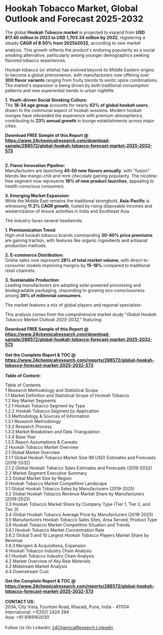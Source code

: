 <h1>Hookah Tobacco Market, Global Outlook and Forecast 2025-2032</h1><p>The global <strong>Hookah Tobacco market</strong> is projected to expand from <strong>USD 817.40 million in 2023 to USD 1,703.34 million by 2032</strong>, registering a steady <strong>CAGR of 8.50% from 2025â2032</strong>, according to new market analysis. This growth reflects the product's enduring popularity as a social smoking alternative, particularly among younger demographics seeking flavored tobacco experiences.</p><p>Hookah tobacco (or shisha) has evolved beyond its Middle Eastern origins to become a global phenomenon, with manufacturers now offering over <strong>300 flavor variants</strong> ranging from fruity blends to exotic spice combinations. The market's expansion is being driven by both traditional consumption patterns and new experiential trends in urban nightlife.</p><p><strong>1. Youth-driven Social Smoking Culture:</strong><br>
The <strong>18-34 age group</strong> accounts for nearly <strong>62% of global hookah users</strong>, drawn to the communal aspect of hookah sessions. Modern hookah lounges have rebranded the experience with premium atmospherics, contributing to <strong>23% annual growth</strong> in lounge establishments across major cities.</p><div><b>Download FREE Sample of this Report @ 
            <a href="https://www.24chemicalresearch.com/download-sample/288572/global-hookah-tobacco-forecast-market-2025-2032-573">
            https://www.24chemicalresearch.com/download-sample/288572/global-hookah-tobacco-forecast-market-2025-2032-573</a></b></div><br><p><strong>2. Flavor Innovation Pipeline:</strong><br>
Manufacturers are launching <strong>45-50 new flavors annually</strong>, with "fusion" blends like mango-chili and mint-chocolate gaining popularity. The nicotine-free segment now represents <strong>18% of new product launches</strong>, appealing to health-conscious consumers.</p><p><strong>3. Emerging Market Expansion:</strong><br>
While the Middle East remains the traditional stronghold, <strong>Asia-Pacific</strong> is witnessing <strong>11.2% CAGR growth</strong>, fueled by rising disposable incomes and westernization of leisure activities in India and Southeast Asia.</p><p>The industry faces several headwinds:</p><p><strong>1. Premiumization Trend:</strong><br>
High-end hookah tobacco brands commanding <strong>30-40% price premiums</strong> are gaining traction, with features like organic ingredients and artisanal production methods.</p><p><strong>2. E-commerce Distribution:</strong><br>
Online sales now represent <strong>28% of total market volume</strong>, with direct-to-consumer models improving margins by <strong>15-18%</strong> compared to traditional retail channels.</p><p><strong>3. Sustainable Production:</strong><br>
Leading manufacturers are adopting solar-powered processing and biodegradable packaging, responding to growing eco-consciousness among <strong>39% of millennial consumers</strong>.</p><p>The market features a mix of global players and regional specialists:</p><p>This analysis comes from the comprehensive market study "<em>Global Hookah Tobacco Market Outlook 2025-2032</em>," featuring:
</p><div><b>Download FREE Sample of this Report @ 
            <a href="https://www.24chemicalresearch.com/download-sample/288572/global-hookah-tobacco-forecast-market-2025-2032-573">
            https://www.24chemicalresearch.com/download-sample/288572/global-hookah-tobacco-forecast-market-2025-2032-573</a></b></div><br><div><b>Get the Complete Report & TOC @ 
            <a href="https://www.24chemicalresearch.com/reports/288572/global-hookah-tobacco-forecast-market-2025-2032-573">
            https://www.24chemicalresearch.com/reports/288572/global-hookah-tobacco-forecast-market-2025-2032-573</a></b></div><br>
            <b>Table of Content:</b><p>Table of Contents<br />
1 Research Methodology and Statistical Scope<br />
1.1 Market Definition and Statistical Scope of Hookah Tobacco<br />
1.2 Key Market Segments<br />
1.2.1 Hookah Tobacco Segment by Type<br />
1.2.2 Hookah Tobacco Segment by Application<br />
1.3 Methodology & Sources of Information<br />
1.3.1 Research Methodology<br />
1.3.2 Research Process<br />
1.3.3 Market Breakdown and Data Triangulation<br />
1.3.4 Base Year<br />
1.3.5 Report Assumptions & Caveats<br />
2 Hookah Tobacco Market Overview<br />
2.1 Global Market Overview<br />
2.1.1 Global Hookah Tobacco Market Size (M USD) Estimates and Forecasts (2019-2032)<br />
2.1.2 Global Hookah Tobacco Sales Estimates and Forecasts (2019-2032)<br />
2.2 Market Segment Executive Summary<br />
2.3 Global Market Size by Region<br />
3 Hookah Tobacco Market Competitive Landscape<br />
3.1 Global Hookah Tobacco Sales by Manufacturers (2019-2025)<br />
3.2 Global Hookah Tobacco Revenue Market Share by Manufacturers (2019-2025)<br />
3.3 Hookah Tobacco Market Share by Company Type (Tier 1, Tier 2, and Tier 3)<br />
3.4 Global Hookah Tobacco Average Price by Manufacturers (2019-2025)<br />
3.5 Manufacturers Hookah Tobacco Sales Sites, Area Served, Product Type<br />
3.6 Hookah Tobacco Market Competitive Situation and Trends<br />
3.6.1 Hookah Tobacco Market Concentration Rate<br />
3.6.2 Global 5 and 10 Largest Hookah Tobacco Players Market Share by Revenue<br />
3.6.3 Mergers & Acquisitions, Expansion<br />
4 Hookah Tobacco Industry Chain Analysis<br />
4.1 Hookah Tobacco Industry Chain Analysis<br />
4.2 Market Overview of Key Raw Materials<br />
4.3 Midstream Market Analysis<br />
4.4 Downstream Cust</p><div><b>Get the Complete Report & TOC @ 
            <a href="https://www.24chemicalresearch.com/reports/288572/global-hookah-tobacco-forecast-market-2025-2032-573">
            https://www.24chemicalresearch.com/reports/288572/global-hookah-tobacco-forecast-market-2025-2032-573</a></b></div><br><b>CONTACT US:</b><br>
            203A, City Vista, Fountain Road, Kharadi, Pune, India - 411014<br>
            International: +1(332) 2424 294<br>
            Asia: +91 9169162030 <br><br>
            Follow Us On LinkedIn: <a href="https://www.linkedin.com/company/24chemicalresearch/">24ChemicalResearch LinkedIn</a>